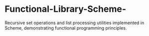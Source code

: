 # Functional-Library-Scheme-
Recursive set operations and list processing utilities implemented in Scheme, demonstrating functional programming principles.

